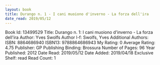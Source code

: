 ```yaml
---
layout: book
title: Durango n. 1 - I cani muoiono d'inverno - La forza dell'ira
date_read: 2019/05/12
---
```


Book Id: 13499529
Title: Durango n. 1: I cani muoiono d'inverno - La forza dell'ira
Author: Yves Swolfs
Author l-f: Swolfs, Yves
Additional Authors: 
ISBN: 8864686940
ISBN13: 9788864686943
My Rating: 0
Average Rating: 4.75
Publisher: GP Publishing
Binding: Brossura
Number of Pages: 96
Year Published: 2012
Date Read: 2019/05/12
Date Added: 2019/04/18
Exclusive Shelf: read
Read Count: 1

